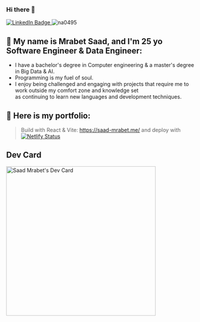 ### Hi there :wave: 

<div id="badges">
  <a href="https://www.linkedin.com/in/saad-mrabet/">
    <img src="https://img.shields.io/badge/LinkedIn-blue?style=flat&logo=linkedin&logoColor=white" alt="LinkedIn Badge"/>
  </a>
   <img src="https://komarev.com/ghpvc/?username=na0495&label=Profile%20views&color=0e75b6&style=flat" alt="na0495" />
</div>

## :boy: My name is Mrabet Saad, and I'm 25 yo Software Engineer & Data Engineer:
- I have a bachelor's degree in Computer engineering & a master's degree in Big Data & AI.
- Programming is my fuel of soul.
- I enjoy being challenged and engaging with projects that require me to work outside my comfort zone and knowledge set <br>
  as continuing to learn new languages and development techniques.


## :bookmark_tabs: Here is my portfolio:
> Build with React & Vite:
https://saad-mrabet.me/
and deploy with
[![Netlify Status](https://api.netlify.com/api/v1/badges/77b50415-cf26-49f5-a30f-e25f7d7e6c61/deploy-status)](https://app.netlify.com/sites/saad-mrabet/deploys)


## Dev Card

<a href="https://app.daily.dev/na0495"><img src="https://github.com/na0495/na0495/blob/master/devcard.svg" width="400" alt="Saad Mrabet's Dev Card"/></a>
